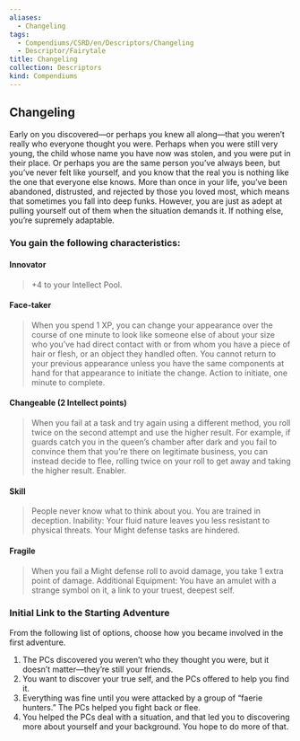 ```yaml
---
aliases:
  - Changeling
tags:
  - Compendiums/CSRD/en/Descriptors/Changeling
  - Descriptor/Fairytale
title: Changeling
collection: Descriptors
kind: Compendiums
---
```

## Changeling  
Early on you discovered—or perhaps you knew all along—that you weren’t really who everyone thought you were. Perhaps when you were still very young, the child whose name you have now was stolen, and you were put in their place. Or perhaps you are the same person you’ve always been, but you’ve never felt like yourself, and you know that the real you is nothing like the one that everyone else knows. More than once in your life, you’ve been abandoned, distrusted, and rejected by those you loved most, which means that sometimes you fall into deep funks. However, you are just as adept at pulling yourself out of them when the situation demands it. If nothing else, you’re supremely adaptable.
### You gain the following characteristics:
#### Innovator
>+4 to your Intellect Pool.
#### Face-taker
>When you spend 1 XP, you can change your appearance over the course of one minute to look like someone else of about your size who you’ve had direct contact with or from whom you have a piece of hair or flesh, or an object they handled often. You cannot return to your previous
appearance unless you have the same components at hand for that appearance to initiate the change. Action to initiate, one minute to complete.
#### Changeable (2 Intellect points)
>When you fail at a task and try again using a different method, you roll twice on the second attempt and use the higher result. For example, if guards catch you in the queen’s chamber after dark and you fail to convince them that you’re there on legitimate business, you can instead decide to flee, rolling twice on your roll to get away and taking the higher result. Enabler.
#### Skill 
>People never know what to think about you. You are trained in deception.
Inability: Your fluid nature leaves you less resistant to physical threats. Your Might defense tasks are hindered.
#### Fragile
>When you fail a Might defense roll to avoid damage, you take 1 extra point of damage.
Additional Equipment: You have an amulet with a strange symbol on it, a link to your truest, deepest self.
### Initial Link to the Starting Adventure
From the following list of options, choose how you became involved in the first adventure.
1. The PCs discovered you weren’t who they thought you were, but it doesn’t matter—they’re still your friends.
2. You want to discover your true self, and the PCs offered to help you find it.
3. Everything was fine until you were attacked by a group of “faerie hunters.” The PCs helped you fight back or flee.
4. You helped the PCs deal with a situation, and that led you to discovering more about yourself and your background. You hope to do more of that.


